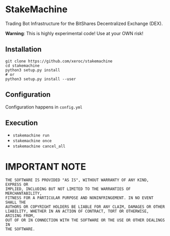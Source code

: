 # StakeMachine

Trading Bot Infrastructure for the BitShares Decentralized Exchange
(DEX).

**Warning**: This is highly experimental code! Use at your OWN risk!

## Installation

    git clone https://github.com/xeroc/stakemachine
    cd stakemachine
    python3 setup.py install
    # or
    python3 setup.py install --user

## Configuration

Configuration happens in `config.yml`

## Execution

* `stakemachine run`
* `stakemachine once`
* `stakemachine cancel_all`

# IMPORTANT NOTE

    THE SOFTWARE IS PROVIDED "AS IS", WITHOUT WARRANTY OF ANY KIND, EXPRESS OR
    IMPLIED, INCLUDING BUT NOT LIMITED TO THE WARRANTIES OF MERCHANTABILITY,
    FITNESS FOR A PARTICULAR PURPOSE AND NONINFRINGEMENT. IN NO EVENT SHALL THE
    AUTHORS OR COPYRIGHT HOLDERS BE LIABLE FOR ANY CLAIM, DAMAGES OR OTHER
    LIABILITY, WHETHER IN AN ACTION OF CONTRACT, TORT OR OTHERWISE, ARISING FROM,
    OUT OF OR IN CONNECTION WITH THE SOFTWARE OR THE USE OR OTHER DEALINGS IN
    THE SOFTWARE.
